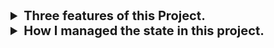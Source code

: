 <details>
<summary style="font-weight: bold; font-size:20px">Three features of this Project.</summary>

1. In this project, you can easily buy courses.
2. You can't cross the 20-hour credit limit.
3. Also, you can't add a similar course for the second time.

</details>

<details>
<summary style="font-weight: bold; font-size:20px">How I managed the state in this project.</summary>

Basically, in this project, I used three React built-in `useState` hooks: `cart`, `remaining`, `totalTime`, and `courses` to manage data related to the shopping cart and credit hours.

- I set the initial value for `cart` as an empty array `[]`.
- For `remaining`, I set the default value to 20.
- For `totalTime`, I set the default value 0.
- Finally, I also set the default value for `totalTime` to an empty array `[]`.

Now, let me explain how I managed the state:

- Firstly I fetch the data using useEffect to display the API data.
- I declared a function named `handelAddToCart`. This function handles state updates based on user actions, such as displaying error toast messages and adding courses to the cart.
- I connected this function to other components within the main `App` component.

After setting up all the state components, I displayed the state data (`totalTime`, `remaining`, `cart`, and `courses`) in the user interface.

</details>